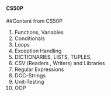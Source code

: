 #### CS50P
##Content from CS50P 

1. Functions, Variables
2. Conditionals
3. Loops
4. Exception Handling
6. DICTIONARIES, LISTS, TUPLES,
7. CSV (Readers , Writers) and Libraries
8. Regular Expressions
9. DOC-Strings
10. Unit-Testing
11. OOP
 
